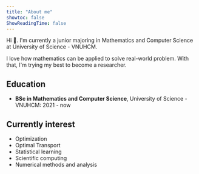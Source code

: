 ```yaml
---
title: "About me"
showtoc: false
ShowReadingTime: false
---
```


Hi 🐧. I'm currently a junior majoring in Mathematics and Computer Science at 
University of Science - VNUHCM.

I love how mathematics can be applied to solve real-world problem. With that, I'm trying my best to become a researcher. 

## Education
- **BSc in Mathematics and Computer Science**, University of Science - VNUHCM: 2021 - now


## Currently interest
- Optimization
- Optimal Transport
- Statistical learning
- Scientific computing
- Numerical methods and analysis